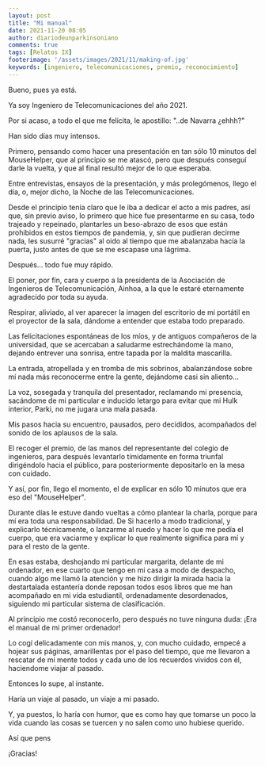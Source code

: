 ```yaml
---
layout: post
title: "Mi manual"
date: 2021-11-20 08:05
author: diariodeunparkinsoniano
comments: true
tags: [Relatos IX]
footerimage: '/assets/images/2021/11/making-of.jpg'
keywords: [ingeniero, telecomunicaciones, premio, reconocimiento]
---
```


Bueno, pues ya está.

Ya soy Ingeniero de Telecomunicaciones del año 2021.

Por si acaso, a todo el que me felicita, le apostillo: "..de Navarra ¿ehhh?"

Han sido días muy intensos.

Primero, pensando como hacer una presentación en tan sólo 10 minutos del MouseHelper, que al principio se me atascó, pero que después conseguí darle la vuelta, y que al final resultó mejor de lo que esperaba.

Entre entrevistas, ensayos de la presentación, y más prolegómenos, llego el día, o, mejor dicho, la Noche de las Telecomunicaciones.

Desde el principio tenía claro que le iba a dedicar el acto a mis padres, así que, sin previo aviso, lo primero que hice fue presentarme en su casa, todo trajeado y repeinado, plantarles un beso-abrazo de esos que están prohibidos en estos tiempos de pandemia, y, sin que pudieran decirme nada, les susurré "gracias" al oido  al tiempo que me abalanzaba hacía la puerta, justo antes de que se me escapase una lágrima.

Después... todo fue muy rápido.

El poner, por fín, cara y cuerpo a la presidenta de la Asociación de Ingenieros de Telecomunicación, Ainhoa, a la que le estaré eternamente agradecido por toda su ayuda.

Respirar, aliviado, al ver aparecer la imagen del escritorio de mi portátil en el proyector de la sala, dándome a entender que estaba todo preparado.

Las felicitaciones espontáneas de los míos, y de antiguos compañeros de la universidad, que se acercaban a saludarme estrechándome la mano, dejando entrever una sonrisa, entre tapada por la maldita mascarilla.

La entrada, atropellada y en tromba de mis sobrinos, abalanzándose sobre mí nada más reconocerme entre la gente, dejándome casi sin aliento...

La voz, sosegada y tranquila del presentador, reclamando mi presencia, sacándome de mi particular e inducido letargo para evitar que mi Hulk interior, Parki, no me jugara una mala pasada.

Mis pasos hacia su encuentro, pausados, pero decididos, acompañados del sonido de los aplausos de la sala.

El recoger el premio, de las manos del representante del colegio de ingenieros, para después levantarlo tímidamente en forma triunfal dirigéndolo hacia el público, para posteriormente depositarlo en la mesa con cuidado.

Y así, por fin, llego el momento, el de explicar en sólo 10 minutos que era eso del "MouseHelper".

Durante días le estuve dando vueltas a cómo plantear la charla, porque para mí era toda una responsabilidad.
De Si hacerlo a modo tradicional, y explicarlo técnicamente, o lanzarme al ruedo y hacer lo que me pedía el cuerpo, que era vaciarme y explicar lo que realmente significa para mí y para el resto de la gente.

En esas estaba, deshojando mi particular margarita, delante de mi ordenador, en ese cuarto que tengo en mi casa a modo de despacho, cuando algo me llamó la atención y me hizo dirigir la mirada hacia la destartalada estantería donde reposan todos esos libros que me han acompañado en mi vida estudiantil, ordenadamente desordenados, siguiendo mi particular sistema de clasificación.

Al principio me costó reconocerlo, pero después no tuve ninguna duda: ¡Era el manual de mi primer ordenador!

Lo cogí delicadamente con mis manos, y, con mucho cuidado, empecé a hojear sus páginas, amarillentas por el paso del tiempo, que me llevaron a rescatar de mi mente todos y cada uno de los recuerdos vividos con él, haciendome viajar al pasado.

Entonces lo supe, al instante.

Haría un viaje al pasado, un viaje a mi pasado.

Y, ya puestos, lo haría con humor, que es como hay que tomarse un poco la vida cuando las cosas se tuercen y no salen como uno hubiese querido.

Así que pens



¡Gracias!


